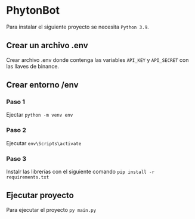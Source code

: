 # PhytonBot
Para instalar el siguiente proyecto se necesita `Python 3.9`.
## Crear un archivo .env
Crear archivo .env donde contenga las variables `API_KEY` y `API_SECRET` con las llaves de binance.
## Crear entorno /env
### Paso 1
Ejectar `python -m venv env` 
### Paso 2
Ejecutar `env\Scripts\activate`
### Paso 3
Instalr las librerías con el siguiente comando `pip install -r requirements.txt`
## Ejecutar proyecto
Para ejecutar el proyecto `py main.py`